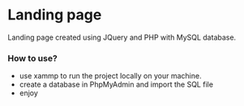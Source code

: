 # Landing page

Landing page created using JQuery and PHP with MySQL database.

### How to use?

- use xammp to run the project locally on your machine.
- create a database in PhpMyAdmin and import the SQL file
- enjoy

